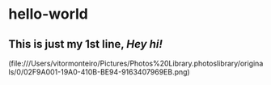 # hello-world
## This is just my 1st line, *Hey hi!*


(file:///Users/vitormonteiro/Pictures/Photos%20Library.photoslibrary/originals/0/02F9A001-19A0-410B-BE94-9163407969EB.png)

